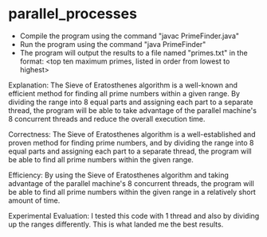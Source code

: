 # parallel_processes

- Compile the program using the command "javac PrimeFinder.java"
- Run the program using the command "java PrimeFinder"
- The program will output the results to a file named "primes.txt" in the format: <execution time> <total number of primes found> <sum of all primes found> <top ten maximum primes, listed in order from lowest to highest>

Explanation:
The Sieve of Eratosthenes algorithm is a well-known and efficient method for finding all prime numbers within a given range. By dividing the range into 8 equal parts and assigning each part to a separate thread, the program will be able to take advantage of the parallel machine's 8 concurrent threads and reduce the overall execution time.

Correctness:
The Sieve of Eratosthenes algorithm is a well-established and proven method for finding prime numbers, and by dividing the range into 8 equal parts and assigning each part to a separate thread, the program will be able to find all prime numbers within the given range.

Efficiency:
By using the Sieve of Eratosthenes algorithm and taking advantage of the parallel machine's 8 concurrent threads, the program will be able to find all prime numbers within the given range in a relatively short amount of time.

Experimental Evaluation:
I tested this code with 1 thread and also by dividing up the ranges differently. This is what landed me the best results.
